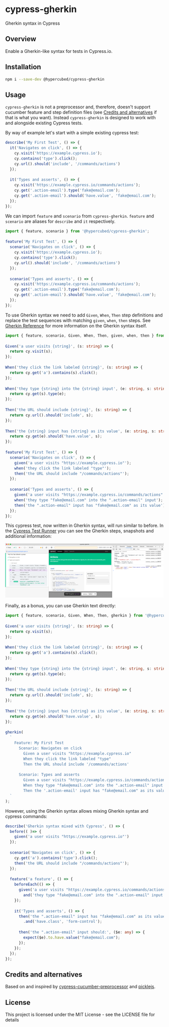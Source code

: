 # cypress-gherkin

Gherkin syntax in Cypress

## Overview

Enable a Gherkin-like syntax for tests in Cypress.io.

## Installation

```bash
npm i --save-dev @hypercubed/cypress-gherkin
```

## Usage

`cypress-gherkin` is not a preprocessor and, therefore, doesn't support cucumber feature and step definition files (see [Credits and alternatives](#Credits-and-alternatives) if that is what you want).  Instead `cypress-gherkin` is designed to work with and alongside existing Cypress tests.

By way of example let's start with a simple existing cypress test:

```ts
describe('My First Test', () => {
  it('Navigates on click', () => {
    cy.visit('https://example.cypress.io');
    cy.contains('type').click();
    cy.url().should('include', '/commands/actions')
  });

  it('Types and asserts', () => {
    cy.visit('https://example.cypress.io/commands/actions');
    cy.get('.action-email').type('fake@email.com');
    cy.get('.action-email').should('have.value', 'fake@email.com');
  });
});
```

We can import `feature` and `scenario` from `cypress-gherkin`.  `feature` and `scenario` are aliases for `describe` and `it` respectively.

```ts
import { feature, scenario } from '@hypercubed/cypress-gherkin';

feature('My First Test', () => {
  scenario('Navigates on click', () => {
    cy.visit('https://example.cypress.io');
    cy.contains('type').click();
    cy.url().should('include', '/commands/actions')
  });

  scenario('Types and asserts', () => {
    cy.visit('https://example.cypress.io/commands/actions');
    cy.get('.action-email').type('fake@email.com');
    cy.get('.action-email').should('have.value', 'fake@email.com');
  });
});
```

To use Gherkin syntax we need to add `Given`, `When`, `Then` step definitions and replace the test sequences with matching `given`, `when`, `then` steps.  See [Gherkin Reference](https://cucumber.io/docs/gherkin/reference/) for more information on the Gherkin syntax itself.

```ts
import { feature, scenario, Given, When, Then, given, when, then } from '@hypercubed/cypress-gherkin';

Given('a user visits {string}', (s: string) => {
  return cy.visit(s);
});

When('they click the link labeled {string}', (s: string) => {
  return cy.get('a').contains(s).click();
});

When('they type {string} into the {string} input', (e: string, s: string) => {
  return cy.get(s).type(e);
});

Then('the URL should include {string}', (s: string) => {
  return cy.url().should('include', s);
});

Then('the {string} input has {string} as its value', (e: string, s: string) => {
  return cy.get(e).should('have.value', s);
});

feature('My First Test', () => {
  scenario('Navigates on click', () => {
    given('a user visits "https://example.cypress.io"');
    when('they click the link labeled "type"');
    then('the URL should include "/commands/actions"');
  });

  scenario('Types and asserts', () => {
    given('a user visits "https://example.cypress.io/commands/actions"');
    when('they type "fake@email.com" into the ".action-email" input');
    then('the ".action-email" input has "fake@email.com" as its value');
  });
});
```

This cypress test, now written in Gherkin syntax, will run similar to before.  In the [Cypress Test Runner](https://docs.cypress.io/guides/core-concepts/test-runner.html#Overview) you can see the Gherkin steps, snapshots and additional information:

![](2020-08-09_12-22-24.png)

Finally, as a bonus, you can use Gherkin text directly:

```ts
import { feature, scenario, Given, When, Then, gherkin } from '@hypercubed/cypress-gherkin';

Given('a user visits {string}', (s: string) => {
  return cy.visit(s);
});

When('they click the link labeled {string}', (s: string) => {
  return cy.get('a').contains(s).click();
});

When('they type {string} into the {string} input', (e: string, s: string) => {
  return cy.get(s).type(e);
});

Then('the URL should include {string}', (s: string) => {
  return cy.url().should('include', s);
});

Then('the {string} input has {string} as its value', (e: string, s: string) => {
  return cy.get(e).should('have.value', s);
});

gherkin(
  `
    Feature: My First Test
      Scenario: Navigates on click
        Given a user visits "https://example.cypress.io"
        When they click the link labeled "type"
        Then the URL should include '/commands/actions'

      Scenario: Types and asserts
        Given a user visits "https://example.cypress.io/commands/actions"
        When they type "fake@email.com" into the ".action-email" input
        Then the '.action-email' input has "fake@email.com" as its value
  `
);
```

However, using the Gherkin syntax allows mixing Gherkin syntax and cypress commands:

```ts
describe('Gherkin syntax mixed with Cypress', () => {
  before(( )=> {
    given('a user visits "https://example.cypress.io"')
  });

  scenario('Navigates on click', () => {
    cy.get('a').contains('type').click();
    then('the URL should include "/commands/actions"');
  });

  feature('a feature', () => {
    beforeEach(() => {
      given('a user visits "https://example.cypress.io/commands/actions"');
        and('they type "fake@email.com" into the ".action-email" input');
    });

    it('Types and asserts', () => {
      then('the ".action-email" input has "fake@email.com" as its value')
        .and('have.class', 'form-control');

      then('the ".action-email" input should:', ($e: any) => {
        expect($e).to.have.value("fake@email.com");
      });
    });
  });
});
```

## Credits and alternatives

Based on and inspired by [cypress-cucumber-preprocessor](https://github.com/TheBrainFamily/cypress-cucumber-preprocessor) and [picklejs](https://www.picklejs.com/).  

## License

This project is licensed under the MIT License - see the LICENSE file for details

